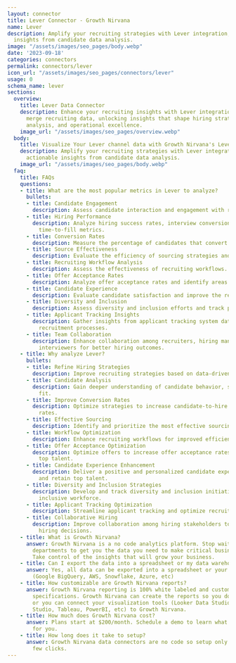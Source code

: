 ```yaml
---
layout: connector
title: Lever Connector - Growth Nirvana
name: Lever
description: Amplify your recruiting strategies with Lever integration, gaining actionable
  insights from candidate data analysis.
image: "/assets/images/seo_pages/body.webp"
date: '2023-09-18'
categories: connectors
permalink: connectors/lever
icon_url: "/assets/images/seo_pages/connectors/lever"
usage: 0
schema_name: lever
sections:
  overview:
    title: Lever Data Connector
    description: Enhance your recruiting insights with Lever integration. Seamlessly
      merge recruiting data, unlocking insights that shape hiring strategies, candidate
      analysis, and operational excellence.
    image_url: "/assets/images/seo_pages/overview.webp"
  body:
    title: Visualize Your Lever channel data with Growth Nirvana's Lever Connector
    description: Amplify your recruiting strategies with Lever integration, gaining
      actionable insights from candidate data analysis.
    image_url: "/assets/images/seo_pages/body.webp"
  faq:
    title: FAQs
    questions:
    - title: What are the most popular metrics in Lever to analyze?
      bullets:
      - title: Candidate Engagement
        description: Assess candidate interaction and engagement with recruiting materials.
      - title: Hiring Performance
        description: Analyze hiring success rates, interview conversion rates, and
          time-to-fill metrics.
      - title: Conversion Rates
        description: Measure the percentage of candidates that convert into hires.
      - title: Source Effectiveness
        description: Evaluate the efficiency of sourcing strategies and channels.
      - title: Recruiting Workflow Analysis
        description: Assess the effectiveness of recruiting workflows.
      - title: Offer Acceptance Rates
        description: Analyze offer acceptance rates and identify areas for improvement.
      - title: Candidate Experience
        description: Evaluate candidate satisfaction and improve the recruitment process.
      - title: Diversity and Inclusion
        description: Assess diversity and inclusion efforts and track progress.
      - title: Applicant Tracking Insights
        description: Gather insights from applicant tracking system data to optimize
          recruitment processes.
      - title: Team Collaboration
        description: Enhance collaboration among recruiters, hiring managers, and
          interviewers for better hiring outcomes.
    - title: Why analyze Lever?
      bullets:
      - title: Refine Hiring Strategies
        description: Improve recruiting strategies based on data-driven insights.
      - title: Candidate Analysis
        description: Gain deeper understanding of candidate behavior, skills, and
          fit.
      - title: Improve Conversion Rates
        description: Optimize strategies to increase candidate-to-hire conversion
          rates.
      - title: Effective Sourcing
        description: Identify and prioritize the most effective sourcing channels.
      - title: Workflow Optimization
        description: Enhance recruiting workflows for improved efficiency and outcomes.
      - title: Offer Acceptance Optimization
        description: Optimize offers to increase offer acceptance rates and attract
          top talent.
      - title: Candidate Experience Enhancement
        description: Deliver a positive and personalized candidate experience to attract
          and retain top talent.
      - title: Diversity and Inclusion Strategies
        description: Develop and track diversity and inclusion initiatives for a more
          inclusive workforce.
      - title: Applicant Tracking Optimization
        description: Streamline applicant tracking and optimize recruitment processes.
      - title: Collaborative Hiring
        description: Improve collaboration among hiring stakeholders to make better
          hiring decisions.
    - title: What is Growth Nirvana?
      answer: Growth Nirvana is a no code analytics platform. Stop waiting for other
        departments to get you the data you need to make critical business decisions.
        Take control of the insights that will grow your business.
    - title: Can I export the data into a spreadsheet or my data warehouse?
      answer: Yes, all data can be exported into a spreadsheet or your data warehouse
        (Google BigQuery, AWS, Snowflake, Azure, etc)
    - title: How customizable are Growth Nirvana reports?
      answer: Growth Nirvana reporting is 100% white labeled and customized to your
        specifications. Growth Nirvana can create the reports so you don’t have to
        or you can connect your visualization tools (Looker Data Studio/Google Data
        Studio, Tableau, PowerBI, etc) to Growth Nirvana.
    - title: How much does Growth Nirvana cost?
      answer: Plans start at $200/month. Schedule a demo to learn what plan is best
        for you.
    - title: How long does it take to setup?
      answer: Growth Nirvana data connectors are no code so setup only requires a
        few clicks.
---
```

